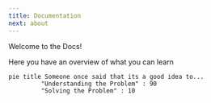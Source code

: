 ```yaml
---
title: Documentation
next: about
---
```


Welcome to the Docs!

Here you have an overview of what you can learn 

<!-- at **Linux Made Easy**.
 -->
<!-- This is a demo of the theme's documentation layout.

## Hello, World!

```go {filename="main.go"}
package main

import "fmt"

func main() {
    fmt.Println("Hello, World!")
}
``` -->


```mermaid
pie title Someone once said that its a good idea to...
         "Understanding the Problem" : 90
         "Solving the Problem" : 10
```